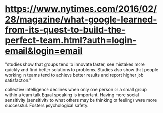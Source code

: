 # https://www.nytimes.com/2016/02/28/magazine/what-google-learned-from-its-quest-to-build-the-perfect-team.html?auth=login-email&login=email

"studies show that groups tend to innovate faster, see mistakes more quickly and find better solutions to problems. Studies also show that people working in teams tend to achieve better results and report higher job satisfaction."

collective intelligence declines when only one person or a small group within a team talk  Equal speaking is important. Having more social sensitivity (sensitivity to what others may be thinking or feeling) were more successful.  Fosters psychological safety.